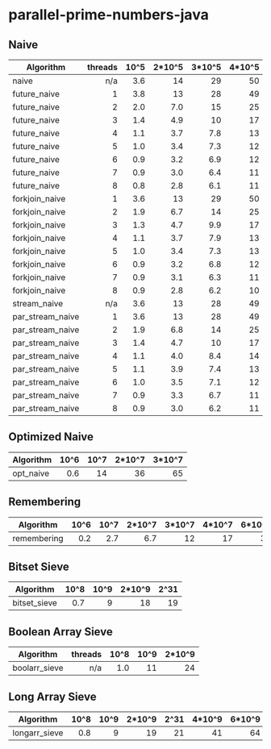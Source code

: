 # parallel-prime-numbers-java

## Naive

| Algorithm        | threads |   10^5 | 2*10^5 | 3*10^5 | 4*10^5 | Speedup |
|------------------|--------:|-------:|-------:|-------:|-------:|--------:|
| naive            |     n/a |    3.6 |     14 |     29 |     50 |
| future_naive     |       1 |    3.8 |     13 |     28 |     49 |
| future_naive     |       2 |    2.0 |    7.0 |     15 |     25 |    x1.9 |
| future_naive     |       3 |    1.4 |    4.9 |     10 |     17 |    x2.8 |
| future_naive     |       4 |    1.1 |    3.7 |    7.8 |     13 |    x3.6 |
| future_naive     |       5 |    1.0 |    3.4 |    7.3 |     12 |    x3.9 |
| future_naive     |       6 |    0.9 |    3.2 |    6.9 |     12 |    x4.1 |
| future_naive     |       7 |    0.9 |    3.0 |    6.4 |     11 |    x4.3 |
| future_naive     |       8 |    0.8 |    2.8 |    6.1 |     11 |    x4.6 |
| forkjoin_naive   |       1 |    3.6 |     13 |     29 |     50 |
| forkjoin_naive   |       2 |    1.9 |    6.7 |     14 |     25 |    x2.0 |
| forkjoin_naive   |       3 |    1.3 |    4.7 |    9.9 |     17 |    x2.9 |
| forkjoin_naive   |       4 |    1.1 |    3.7 |    7.9 |     13 |    x3.6 |
| forkjoin_naive   |       5 |    1.0 |    3.4 |    7.3 |     13 |    x3.8 |
| forkjoin_naive   |       6 |    0.9 |    3.2 |    6.8 |     12 |    x4.1 |
| forkjoin_naive   |       7 |    0.9 |    3.1 |    6.3 |     11 |    x4.3 |
| forkjoin_naive   |       8 |    0.9 |    2.8 |    6.2 |     10 |    x4.6 |
| stream_naive     |     n/a |    3.6 |     13 |     28 |     49 |
| par_stream_naive |       1 |    3.6 |     13 |     28 |     49 |
| par_stream_naive |       2 |    1.9 |    6.8 |     14 |     25 |    x1.9 |
| par_stream_naive |       3 |    1.4 |    4.7 |     10 |     17 |    x2.8 |
| par_stream_naive |       4 |    1.1 |    4.0 |    8.4 |     14 |    x3.3 |
| par_stream_naive |       5 |    1.1 |    3.9 |    7.4 |     13 |    x3.5 |
| par_stream_naive |       6 |    1.0 |    3.5 |    7.1 |     12 |    x3.8 |
| par_stream_naive |       7 |    0.9 |    3.3 |    6.7 |     11 |    x4.1 |
| par_stream_naive |       8 |    0.9 |    3.0 |    6.2 |     11 |    x4.3 |

## Optimized Naive

| Algorithm     |   10^6 |   10^7 | 2*10^7 | 3*10^7 |
| ------------- |-------:|-------:|-------:|-------:|
| opt_naive     |    0.6 |     14 |     36 |     65 |

## Remembering

| Algorithm     |   10^6 |   10^7 | 2*10^7 | 3*10^7 | 4*10^7 | 6*10^7 | 8*10^7 |   10^8 |
| ------------- |-------:|-------:|-------:|-------:|-------:|-------:|-------:|-------:|
| remembering   |    0.2 |    2.7 |    6.7 |     12 |     17 |     31 |     44 |     62 |

## Bitset Sieve

| Algorithm     |   10^8 |   10^9 | 2*10^9 |   2^31 |
| ------------- |-------:|-------:|-------:|-------:|
| bitset_sieve  |    0.7 |      9 |     18 |     19 |

## Boolean Array Sieve

| Algorithm            | threads |   10^8 |   10^9 | 2*10^9 |
| -------------------- |--------:|-------:|-------:|-------:|
| boolarr_sieve        |     n/a |    1.0 |     11 |     24 |

## Long Array Sieve

| Algorithm     |   10^8 |   10^9 | 2*10^9 |   2^31 | 4*10^9 | 6*10^9 |
| ------------- |-------:|-------:|-------:|-------:|-------:|-------:|
| longarr_sieve |    0.8 |      9 |     19 |     21 |     41 |     64 |
